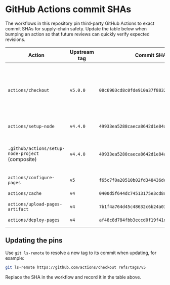 # GitHub Actions commit SHAs

The workflows in this repository pin third-party GitHub Actions to exact commit SHAs for supply-chain safety. Update the table below when bumping an action so that future reviews can quickly verify expected revisions.

| Action | Upstream tag | Commit SHA | Referenced in workflows |
| --- | --- | --- | --- |
| `actions/checkout` | `v5.0.0` | `08c6903cd8c0fde910a37f88322edcfb5dd907a8` | `ci.yml`, `codex-autofix.yml`, `deploy-pages.yml`, `nightly-regen.yml`, `regen-bot.yml`, `workflow-lint.yml`, `.github/actions/setup-node-project/action.yml` |
| `actions/setup-node` | `v4.4.0` | `49933ea5288caeca8642d1e84afbd3f7d6820020` | `.github/actions/setup-node-project/action.yml` |
| `.github/actions/setup-node-project` (composite) | `v4.4.0` | `49933ea5288caeca8642d1e84afbd3f7d6820020` | `ci.yml`, `codex-autofix.yml`, `deploy-pages.yml`, `nightly-regen.yml`, `regen-bot.yml`, `workflow-lint.yml` |
| `actions/configure-pages` | `v5` | `f65c7f0a20510b02fd348436de4b0bd711c4d7f9` | `deploy-pages.yml`, `deploy-preview.yml` |
| `actions/cache` | `v4` | `0400d5f644dc74513175e3cd8d07132dd4860809` | `ci.yml`, `visual-regression.yml` |
| `actions/upload-pages-artifact` | `v4` | `7b1f4a764d45c48632c6b24a0339c27f5614fb0b` | `deploy-pages.yml`, `deploy-preview.yml` |
| `actions/deploy-pages` | `v4` | `af48c8d784fbb3eccd0f19f41da3b3c25c2ba234` | `deploy-pages.yml`, `deploy-preview.yml` |

## Updating the pins

Use `git ls-remote` to resolve a new tag to its commit when updating, for example:

```bash
git ls-remote https://github.com/actions/checkout refs/tags/v5
```

Replace the SHA in the workflow and record it in the table above.
